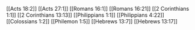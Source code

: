[[Acts 18:2]]
[[Acts 27:1]]
[[Romans 16:1]]
[[Romans 16:21]]
[[2 Corinthians 1:1]]
[[2 Corinthians 13:13]]
[[Philippians 1:1]]
[[Philippians 4:22]]
[[Colossians 1:2]]
[[Philemon 1:5]]
[[Hebrews 13:7]]
[[Hebrews 13:17]]
